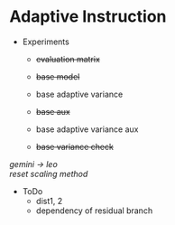 # Adaptive Instruction
- Experiments
  - ~~evaluation matrix~~
  
  - ~~base model~~
  - base adaptive variance
  
  - ~~base aux~~
  - base adaptive variance aux
  
  - ~~base variance check~~
 
*gemini -> leo* <br>
*reset scaling method*

- ToDo
  - dist1, 2
  - dependency of residual branch
